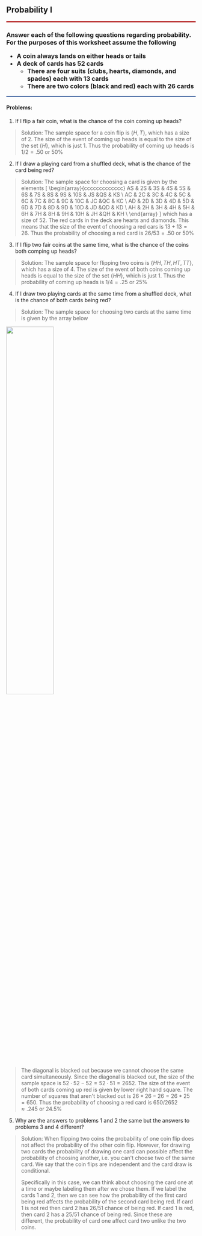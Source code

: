 
<h2>Probability I</h2>
<hr style="height: 3px; background-color: #AA0000;" />
<h3> Answer each of the following questions regarding probability. For the purposes of this worksheet assume the following

- A coin always lands on either heads or tails
- A deck of cards has 52 cards
  - There are four suits (clubs, hearts, diamonds, and spades) each with 13 cards
  - There are two colors (black and red) each with 26 cards
<hr style="height: 2px; background-color: #003282;" />

<h4> Problems: </h4>

1. If I flip a fair coin, what is the chance of the coin coming up heads?

> Solution:
> The sample space for a coin flip is $\{H,T\}$, which has a size of 2. The size of the event of coming up heads is equal to the size of the set $\{H\}$, which is just 1. Thus the probability of coming up heads is $1/2=.50$ or 50\%


2. If I draw a playing card from a shuffled deck, what is the chance of the card being red?

> Solution:
> The sample space for choosing a card is given by the elements
\[
\begin{array}{ccccccccccccc}
AS & 2S & 3S & 4S & 5S & 6S & 7S & 8S & 9S & 10S & JS &QS & KS \\
AC & 2C & 3C & 4C & 5C & 6C & 7C & 8C & 9C & 10C & JC &QC & KC \\
AD & 2D & 3D & 4D & 5D & 6D & 7D & 8D & 9D & 10D & JD &QD & KD \\
AH & 2H & 3H & 4H & 5H & 6H & 7H & 8H & 9H & 10H & JH &QH & KH \\
\end{array}
 \]
 > which has a size of 52. The red cards in the deck are hearts and diamonds. This means that the size of the event of choosing a red cars is $13+13=26$. Thus the probability of choosing a red card is $26/53=.50$ or 50\%

3. If I flip two fair coins at the same time, what is the chance of the coins both comping up heads?
> Solution:
> The sample space for flipping two coins is $\{HH,TH,HT,TT\}$, which has a size of 4. The size of the event of both coins coming up heads is equal to the size of the set $\{HH\}$, which is just 1. Thus the probability of coming up heads is $1/4=.25$ or 25\%

4. If I draw two playing cards at the same time from a shuffled deck, what is the chance of both cards being red?
> Solution:
> The sample space for choosing two cards at the same time is given by the array below

<img src="WS8.png" width=50%>

> The diagonal is blacked out because we cannot choose the same card simultaneously. Since the diagonal is blacked out, the size of the sample space is $52\cdot 52-52=52\cdot 51=2652$.  The size of the event of both cards coming up red is given by lower right hand square. The number of squares that aren't blacked out is $26*26-26=26*25=650$.  Thus the probability of choosing a red card is $650/2652\approx .245$ or 24.5\%


5. Why are the answers to problems 1 and 2 the same but the answers to problems 3 and 4 different?
> Solution:
> When flipping two coins the probability of one coin flip does not affect the probability of the other coin flip. However, for drawing two cards the probability of drawing one card can possible affect the probability of choosing another, i.e. you can't choose two of the same card. We say that the coin flips are independent and the card draw is conditional.
> >
>Specifically in this case, we can think about choosing the card one at a time or maybe labeling them after we chose them. If we label the cards 1 and 2, then we can see how the probability of the first card being red affects the probability of the second card being red. If card 1 is not red then card 2 has 26/51 chance of being red. If card 1 is red, then card 2 has a 25/51 chance of being red. Since these are different, the probability of card one affect card two unlike the two coins.
